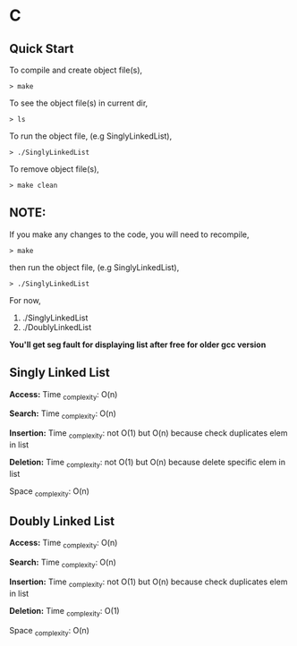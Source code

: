 
# C
## Quick Start
To compile and create object file(s),
```
> make
```
To see the object file(s) in current dir,
```
> ls
```
To run the object file, (e.g SinglyLinkedList),
```
> ./SinglyLinkedList
```
To remove object file(s),
```
> make clean
```
## NOTE:
If you make any changes to the code, you will need to recompile,
```
> make
```
then run the object file, (e.g SinglyLinkedList),
```
> ./SinglyLinkedList
```
For now, 
1. ./SinglyLinkedList
2. ./DoublyLinkedList

**You'll get seg fault for displaying list after free for older gcc version** 
## Singly Linked List
**Access:** Time <sub>complexity</sub>: O(n)

**Search:** Time <sub>complexity</sub>: O(n)

**Insertion:** Time <sub>complexity</sub>: not O(1) but O(n) because check duplicates elem in list

**Deletion:** Time <sub>complexity</sub>: not O(1) but O(n) because delete specific elem in list

Space <sub>complexity</sub>: O(n)

## Doubly Linked List
**Access:** Time <sub>complexity</sub>: O(n)

**Search:** Time <sub>complexity</sub>: O(n)

**Insertion:** Time <sub>complexity</sub>: not O(1) but O(n) because check duplicates elem in list

**Deletion:** Time <sub>complexity</sub>: O(1)

Space <sub>complexity</sub>: O(n)